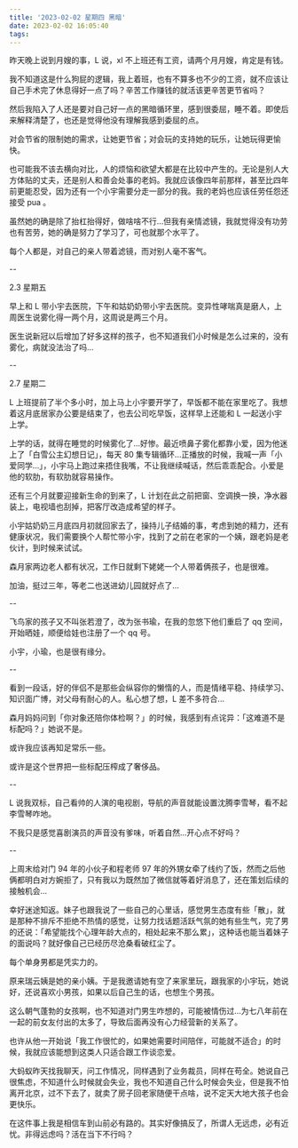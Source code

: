 ```yaml
---
title: '2023-02-02 星期四 黑暗'
date: 2023-02-02 16:05:40
tags:
---
```


昨天晚上说到月嫂的事，L 说，xl 不上班还有工资，请两个月月嫂，肯定是有钱。

我不知道这是什么狗屁的逻辑，我上着班，也有不算多也不少的工资，就不应该让自己手术完了休息得好一点了吗？辛苦工作赚钱的就活该更辛苦更节省吗？

然后我陷入了人还是要对自己好一点的黑暗循环里，感到很委屈，睡不着。即使后来解释清楚了，也还是觉得他没有理解我感到委屈的点。

对会节省的限制她的需求，让她更节省；对会玩的支持她的玩乐，让她玩得更愉快。

也可能我不该去横向对比，人的烦恼和欲望大都是在比较中产生的。无论是别人大方体贴的丈夫，还是别人和善会处事的老妈。我就应该像四年前那样，甚至比四年前更能忍受，因为还有一个小宇需要分走一部分的我。我的老妈也应该任劳任怨还接受 pua 。

虽然她的确是除了抬杠抬得好，做啥啥不行...但我有亲情滤镜，我就觉得没有功劳也有苦劳，她的确是努力了学习了，可也就那个水平了。

每个人都是，对自己的亲人带着滤镜，而对别人毫不客气。

--

2.3 星期五

早上和 L 带小宇去医院，下午和姑奶奶带小宇去医院。变异性哮喘真是磨人，上周医生说雾化得一两个月，这周说是两三个月。

医生说新冠以后增加了好多这样的孩子，也不知道我们小时候是怎么过来的，没有雾化，病就没法治了吗...

--

2.7 星期二

L 上班提前了半个多小时，加上马上小宇要开学了，早饭都不能在家里吃了。我想着这月底居家办公要是结束了，也去公司吃早饭，这样早上还能和 L 一起送小宇上学。

上学的话，就得在睡觉的时候雾化了...好惨。最近喷鼻子雾化都靠小爱，因为他迷上了「白雪公主幻想日记」，每天 80 集专辑循环...正播放的时候，我喊一声「小爱同学...」，小宇马上跑过来捂住我嘴，不让我继续喊话，然后乖乖配合。小爱是他的软肋，有软肋就容易操作。

还有三个月就要迎接新生命的到来了，L 计划在此之前把窗、空调换一换，净水器装上，电视墙也刮掉，把客厅改造成希望的样子。

小宇姑奶奶三月底四月初就回家去了，操持儿子结婚的事，考虑到她的精力，还有健康状况，我们需要换个人帮忙带小宇，找到了之前在老家的一个姨，跟老妈是老伙计，到时候来试试。

森月家两边老人都有状况，工作日就剩下姥姥一个人带着俩孩子，也是很难。

加油，挺过三年，等老二也送进幼儿园就好点了...

--

飞鸟家的孩子又不叫张若澄了，改为张书瑜，在我的忽悠下他们重启了 qq 空间，开始晒娃，顺便给娃也注册了一个 qq 号。

小宇，小瑜，也是很有缘分。

--

看到一段话，好的伴侣不是那些会纵容你的懒惰的人，而是情绪平稳、持续学习、知识面广博，对父母有耐心的人。私心想了想，L 差不多符合...

森月妈妈问到「你对象还陪你体检啊？」的时候，我感到有点诧异：「这难道不是标配吗？」她说不是。

或许我应该再知足常乐一些。

或许是这个世界把一些标配压榨成了奢侈品。

--

L 说我双标，自己看帅的人演的电视剧，导航的声音就能设置沈腾李雪琴，看不起李雪琴咋地。

不我只是感觉喜剧演员的声音没有爹味，听着自然...开心点不好吗？

--

上周末给对门 94 年的小伙子和程老师 97 年的外甥女牵了线约了饭，然而之后他俩都明白对方婉拒了，只有我以为既然加了微信就等着好消息了，还在策划后续的接触机会...

幸好迷途知返。妹子也跟我说了一些自己的心里话，感觉男生态度有些「散」，就是那种不排斥不拒绝不热情的感觉，让努力找话题活跃气氛的她有些生气，完了男的还说：「希望能找个心理年龄大点的，相处起来不那么累」，这种话也能当着妹子的面说吗？就好像自己已经历尽沧桑看破红尘了。

每个单身男都是凭实力的。

原来瑞云姨是她的亲小姨。于是我邀请她有空了来家里玩，跟我家的小宇玩，她说好，还说喜欢小男孩，如果以后自己生的话，也想生个男孩。

这么朝气蓬勃的女孩啊，也不知道对门男生咋想的，可能被情伤过...为七八年前在一起的前女友付出的太多了，导致后面再没有心力经营新的关系了。

也许从他一开始说「我工作很忙的，如果她需要时间陪伴，可能就不适合」的时候，我就应该能想到这类人只适合跟工作谈恋爱。

大蚂蚁昨天找我聊天，问工作情况，同样遇到了业务裁员，同样在苟全。她说自己很焦虑，不知道什么时候就会失业，我也不知道自己什么时候会失业，但是我不怕离开北京，过不下去了，就卖了房子回老家随便干点啥，说不定天大地大孩子也会更快乐。

在这件事上我是相信车到山前必有路的。其实好像搞反了，所谓人无远虑，必有近忧。非得远虑吗？活在当下不行吗？

